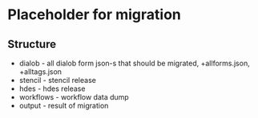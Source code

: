 # Placeholder for migration


## Structure
* dialob - all dialob form json-s that should be migrated, +allforms.json, +alltags.json
* stencil - stencil release
* hdes - hdes release
* workflows - workflow data dump
* output - result of migration